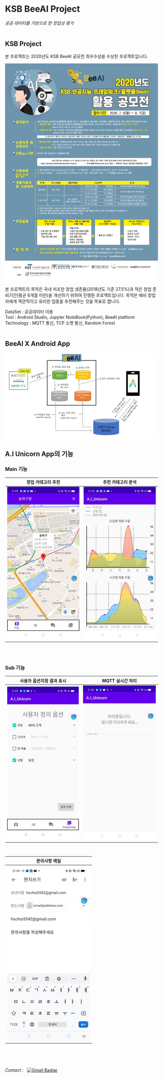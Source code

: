 # KSB BeeAI Project
_공공 데이터를 기반으로 한 창업성 평가_
<br><br>

## KSB Project
본 프로젝트는 2020년도 KSB BeeAI 공모전 최우수상을 수상한 프로젝트입니다.
<br>

![img_공모포스터](./img/454766.jpg)

본 프로젝트의 목적은 국내 저조한 창업 생존율(2018년도 기준 27.5%)과 적은 창업 준비기간(평균 6개월 미만)을 개선하기 위하여 진행된 프로젝트입니다. 목적은 예비 창업자에게 객관적이고 유리한 업종을 추천해주는 것을 목표로 합니다.  

DataSet : 공공데이터 이용<br>
Tool : Android Studio, Jupyter NoteBook(Python), BeeAI platform<br>
Technology : MQTT 통신, TCP 소켓 통신, Random Forest
<br><br>

## BeeAI X Android App
![img_개념도](./img/BeeAI_개념도.jpg)

## A.I Unicorn App의 기능
### Main 기능
|                    창업 카테고리 추천                   |                    추천 카테고리 분석                   |
|:-------------------------------------------------------:|:-------------------------------------------------------:|
| ![img_창업_카테고리_추천](./img/창업_카테고리_추천.jpg) | ![img_추천_카테고리_분석](./img/추천_카테고리_분석.jpg) |
<br>
<br>

### Sub 기능
|         사용자 옵션지정 결과 표시         |                   MQTT 실시간 처리                  |
|:-----------------------------------------:|:---------------------------------------------------:|
| ![img_사용자_옵션](./img/사용자_옵션.jpg) | ![img_MQTT_실시간_처리](./img/MQTT_실시간_처리.jpg) |

<br>

|            문의사항 메일            |
|:-----------------------------------:|
| ![img_문의사항](./img/문의사항.jpg) |

<br><br><br>

_Contact :_ &nbsp; 
[![Gmail Badge](https://img.shields.io/badge/Gmail-d14836?style=flat-square&logo=Gmail&logoColor=white&link=mailto:hschoi5542@gmail.com)](mailto:hschoi5542@gmail.com)
